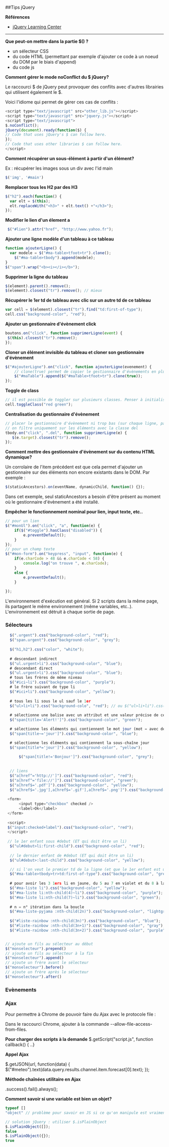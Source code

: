##Tips jQuery

**Références**
- [jQuery Learning Center](http://learn.jquery.com/)

----

**Que peut-on mettre dans la partie $() ?**

- un sélecteur CSS 
- du code HTML (permettant par exemple d'ajouter ce code à un noeud du DOM par le biais d'append)
- du code js

**Comment gérer le mode noConflict du $ jQuery?**

Le raccourci $ de jQuery peut provoquer des conflits avec d'autres librairies qui utilisent également le $. 

Voici l'idiome qui permet de gérer ces cas de conflits : 

````js
<script type="text/javascript" src="other_lib.js"></script>
<script type="text/javascript" src="jquery.js"></script>
<script type="text/javascript">
$.noConflict();
jQuery(document).ready(function($) {
// Code that uses jQuery's $ can follow here.
});
// Code that uses other libraries $ can follow here.
</script>
````

**Comment récupérer un sous-élément à partir d'un élément?**

Ex : récupérer les images sous un div avec l'id main
````js
$('img', '#main')
````

  **Remplacer tous les H2 par des H3**
  ````js
  $("h2").each(function() {
    var elt = $(this);
    elt.replaceWith("<h3>" + elt.text() +"</h3>");
  });
  ````
  
  **Modifier le lien d'un élement a**
 ```js  
  $("#lien").attr("href", "http://www.yahoo.fr");
  ```

  **Ajouter une ligne modèle d'un tableau à ce tableau**
  
  ````js
  function ajouterLigne() {
    var modele = $("#ma-table>tfoot>tr").clone();
      $("#ma-table>tbody").append(modele);
  }
  $("span").wrap("<b><i></i></b>");
  ````
  
  **Supprimer la ligne du tableau**
  
  ```js
  $(element).parent().remove();
  $(element).closest("tr").remove(); // mieux
  ```

  **Récupérer le 1er td de tableau avec clic sur un autre td de ce tableau**
  
  ````js
  var cell = $(element).closest("tr").find("td:first-of-type");
  cell.css("background-color", "red");
  ````
  
  **Ajouter un gestionnaire d'évènement click**
  
  ````js
  boutons.on("click", function supprimerLigne(event) {
   $(this).closest("tr").remove();
  });
  ````
  
  **Cloner un élément invisible du tableau et cloner son gestionnaire d'évènement**
  
  ````js
  $("#ajouterLigne").on("click", function ajouterLigne(evenement) {
      // clone(true) permet de copier le gestionnaire d'évènements en plus des éléments HTML
      $("#maTable").append($("#maTable>tfoot>tr").clone(true));
  });
  ````
  
  **Toggle de class**
  
  ````js
  // il est possible de toggler sur plusieurs classes. Penser à initialiser l'élément avec une des 2 classes
  cell.toggleClass("red green");
  ````
  
  **Centralisation du gestionnaire d'évènement**
  
  ````js
  // placer le gestionnaire d'évènement ni trop bas (sur chaque ligne, pas performant) ni trop haut (bordélique?)
  // on filtre uniquement sur les éléments avec la classe del
  tbody.on("click", ".del", function supprimerLigne(e) {
     $(e.target).closest("tr").remove();
  });
  
  ````
  
  **Comment mettre des gestionnaire d'évènement sur du contenu HTML dynamique?**

  Un corrolaire de l'item précédent est que cela permet d'ajouter un gestionnaire sur des éléments non encore existants dans le DOM. Par exemple : 

  ```js
  $(staticAncestors).on(eventName, dynamicChild, function() {});
  ```
  
  Dans cet exemple, seul staticAncestors a besoin d'être présent au moment où le gestionnaire d'évènement a été installé. 
  
  **Empêcher le fonctionnement nominal pour lien, input texte, etc..**
  
  ````js  
  // pour un lien
  $("#monUl").on("click", "a", function(e) {
      if($("#toggle").hasClass("disabled")) {
          e.preventDefault();
      }
  });
  // pour un champ texte
  $("#mon-form").on("keypress", "input", function(e) {
      if(e.charCode > 48 && e.charCode < 58) {
          console.log("on trouve ", e.charCode);
      }
      else {
          e.preventDefault(); 
      } 
          
  });
 ````
L'environnement d'exécution est général. Si 2 scripts dans la même page, ils partagent le même environnement (même variables, etc..). 
L'environnement est détruit à chaque sortie de page.

### Sélecteurs

  ````js
    $(".urgent").css("background-color", "red");
    $("span.urgent").css("background-color", "grey");
    
    $("h1,h2").css("color", "white");
    
    # descendant indirect
    $("ul.urgent>li").css("background-color", "blue");
    # descendant direct
    $("ul.urgent>li").css("background-color", "blue");
    # tous les frères de même niveau
    $("#ici~li").css("background-color", "purple");
    # le frère suivant de type li
    $("#ici+li").css("background-color", "yellow");
    
    # tous les li sous le ul sauf le 1er
    $("ul>li+li").css("background-colo", "red"); // ou $("ul>li+li").css("background-colo", "red");
    
    # sélectionne une balise avec un attribut et une valeur précise de cet attribut
    $("span[title='Alert!']").css("background-color", "green");

    # sélectionne les éléments qui contiennent le mot jour (mot = avec des espaces avant et après)
    $("span[title~='jour']").css("background-color", "blue");

    # sélectionne les éléments qui contiennent la sous-chaîne jour
    $("span[title*='jour']").css("background-color", "yellow");
    
        $("span[title!='Bonjour']").css("background-color", "grey");
    
    
    // liens
    $("a[href^='http://']").css("background-color", "red");
    $("a[href^='file://']").css("background-color", "green");
    $("a[href$='.pdf']").css("background-color", "yellow");
    $("a[href$='.jpg'],a[href$='.gif'],a[href$='.png']").css("background-color", "red");
    
   <form>
        <input type="checkbox" checked />
        <label>Ok</label>
   </form>
   
   <script>
   $("input:checked+label").css("background-color", "red");
   </script>
   
   // le 1er enfant sous #debut (ET qui doit être un li)
    $("ul#debut>li:first-child").css("background-color", "red");
    
    // le dernier enfant de #debut (ET qui doit être un li)
    $("ul#debut>:last-child").css("background-color", "yellow");

    // si l'on veut le premier td de la ligne (et que le 1er enfant est un th par exemple)
    $("#ma-table>tbody>tr>td:first-of-type").css("background-color", "green");
    
    # pour avoir les 3 1ers li en jaune, du 5 au 7 en violet et du 8 à la fin en vert
    $("#ma-liste li").css("background-color", "yellow");
    $("#ma-liste li:nth-child(4)~li").css("background-color", "purple");
    $("#ma-liste li:nth-child(7)~li").css("background-color", "green");
    
    # n = n° itération dans la boucle
    $("#ma-liste-pyjama :nth-child(2n)").css("background-color", "lightgrey");
    
    $("#liste-rainbow :nth-child(3n)").css("background-color", "blue");
    $("#liste-rainbow :nth-child(3n+1)").css("background-color", "gray");
    $("#liste-rainbow :nth-child(3n+2)").css("background-color", "purple");
 ````
 
 ````js
 
// ajoute un fils au sélecteur au début
$("monselecteur").prepend()
// ajoute un fils au sélecteur à la fin
$("monselecteur").append()
// ajoute un frère avant le sélecteur
$("monselecteur").before()
// ajoute un frère après le sélecteur
$("monselecteur").after()
 
 ````

### Evènements

### Ajax

Pour permettre à Chrome de pouvoir faire du Ajax avec le protocole file : 

Dans le raccourci Chrome, ajouter à la commande --allow-file-access-from-files.

  **Pour charger des scripts à la demande**
  $.getScript("script.js", function callback() { ..}
  
  **Appel Ajax**
  
   $.getJSON(url, function(data) {
      $("#meteo").text(data.query.results.channel.item.forecast[0].text);
  });
  
  **Méthode chaînées utilitaire en Ajax**
  
  .success().fail().always();
  
**Comment savoir si une variable est bien un objet?**

 ```js
typeof []
"object" // problème pour savoir en JS si ce qu'on manipule est vraiment un objet...

// solution jQuery : utiliser $.isPlainObject
$.isPlainObject([]);
false
$.isPlainObject({});
true
```
